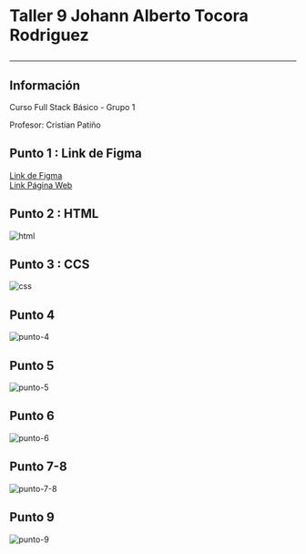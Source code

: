 <h1>Taller 9 Johann Alberto Tocora Rodriguez</>
<hr>

<h2>Información</h2>
<p>Curso Full Stack Básico - Grupo 1</p>
<p>Profesor: Cristian Patiño </p>

<h2>Punto 1 : Link de Figma</h2>
<a href="https://www.figma.com/file/XZjr1jfLn81j5EmHUiKqWj/Johann-Tocora---Wireframe%2FMockup-Exercise-Rita?type=design&node-id=0-1&t=XTOM8ehrnguAybUO-0">Link de Figma</a>
<br>
<a href="https://jtocorarod.github.io/taller-9-full-stack/">Link Página Web </a>

<h2>Punto 2 : HTML</h2>
<img 
src="./public/images/html.png" alt="html">

<h2>Punto 3 : CCS</h2>
<img 
src="./public/images/html-css.png" alt="css">

<h2>Punto 4 </h2>
<img 
src="./public/images/punto-4.png" alt="punto-4">

<h2>Punto 5 </h2>
<img 
src="./public/images/punto-5.png" alt="punto-5">

<h2>Punto 6 </h2>
<img 
src="./public/images/punto-6.png" alt="punto-6">

<h2>Punto 7-8 </h2>
<img 
src="./public/images/punto-7-8.png" alt="punto-7-8">

<h2>Punto 9 </h2>
<img 
src="./public/images/punto-9.png" alt="punto-9">
